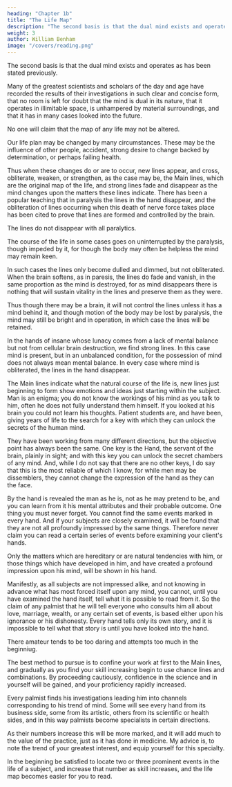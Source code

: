 ```yaml
---
heading: "Chapter 1b"
title: "The Life Map"
description: "The second basis is that the dual mind exists and operates as has been stated previously."
weight: 3
author: William Benham
image: "/covers/reading.png"
---
```



<!-- As to the correctness of our -->

The second basis is that the dual mind exists and operates as has been stated previously.
<!-- , I refer to the many scientific works now in existence on this subject, which have fully proven the fact.  -->

Many of the greatest scientists and scholars of the day and age have recorded the results of their investigations in such clear and concise form, that no room is left for doubt that the mind is dual in its nature, that it operates in illimitable space, is unhampered by material surroundings, and that it has in many cases looked into the future. 

<!-- It is not my purpose here to present the individual cases which have demonstrated these facts. It is not the place, and the literature on the subject is so voluminous and easy of access that all who wish may read it. I only state facts that have been proven, so that we may use them in support of our hypothesis. To sum up the matter=  we have started from a given basis, contained in two statements which, if true, make our hypothesis correct, and explain the function of the lines.  -->

<!-- These two basic statements we have found are true, therefore our hypothesis is correct, the lines are produced, controlled, and changed by the mind, the dual mind has knowledge of past, present, and future, and, reflecting itself through the lines, forms the life map of a subject, easily read by one who understands it.  -->

No one will claim that the map of any life may not be altered. 

Our life plan may be changed by many circumstances. These may be the influence of other people, accident, strong desire to change backed by determination, or perhaps failing health. 

Thus when these changes do or are to occur, new lines appear, and cross, obliterate, weaken, or strengthen, as the case may be, the Main lines, which are the original map of the life, and strong lines fade and disappear as the mind changes upon the matters these lines indicate. There has been a popular teaching that in paralysis the lines in the hand disappear, and the obliteration of lines occurring when this death of nerve force takes place has been cited to prove that lines are formed and controlled by the brain. 

The lines do not disappear with all paralytics. 

The course of the life in some cases goes on uninterrupted by the paralysis, though impeded by it, for though the body may often be helpless the mind may remain keen.

In such cases the lines only become dulled and dimmed, but not obliterated. When the brain softens, as in paresis, the lines do fade and vanish, in the same proportion as the mind is destroyed, for as mind disappears there is nothing that will sustain vitality in the lines and preserve them as they were. 

Thus though there may be a brain, it will not control the lines unless it has a mind behind it, and though motion of the body may be lost by paralysis, the mind may still be bright and in operation, in which case the lines will be retained. 

In the hands of insane whose lunacy comes from a lack of mental balance but not from cellular brain destruction, we find strong lines. In this case mind is present, but in an unbalanced condition, for the possession of mind does not always mean mental balance. In every case where mind is obliterated, the lines in the hand disappear.

The Main lines indicate what the natural course of the life is, new lines just beginning to form show emotions and ideas just starting within the subject. Man is an enigma; you do not know the workings of his mind as you talk to him, often he does not fully understand them himself. If you looked at his brain you could not learn his thoughts. Patient students are, and have been, giving years of life to the search for a key with which they can unlock the secrets of the human mind. 

They have been working from many different directions, but the objective point has always been the same. One key is the Hand, the servant of the brain, plainly in sight; and with this key you can unlock the secret chambers of any mind. And, while I do not say that there are no other keys, I do say that this is the most reliable of which I know, for while men may be dissemblers, they cannot change the expression of the hand as they can the face. 

By the hand is revealed the man as he is, not as he may pretend to be, and you can learn from it his mental attributes and their probable outcome. One thing you must never forget. You cannot find the same events marked in every hand. And if your subjects are closely examined, it will be found that they are not all profoundly impressed by the same things. Therefore never claim you can read a certain series of events before examining your client's hands. 

Only the matters which are hereditary or are natural tendencies with him, or those things which have developed in him, and have created a profound impression upon his mind, will be shown in his hand. 

Manifestly, as all subjects are not impressed alike, and not knowing in advance what has most forced itself upon any mind, you cannot, until you have examined the hand itself, tell what it is possible to read from it. So the claim of any palmist that he will tell everyone who consults him all about love, marriage, wealth, or any certain set of events, is based either upon his ignorance or his dishonesty. Every hand tells only its own story, and it is impossible to tell what that story is until you have looked into the hand. 

<!-- Reading from lines is the delicate part of Palmistry. It is where consummate skill is required, and where an absolute mastery of the science is needed.  -->

There amateur tends to be too daring and attempts too much in the beginniug. 

The best method to pursue is to confine your work at first to the Main lines, and gradually as you find your skill increasing begin to use chance lines and combinations. By proceeding cautiously, confidence in the science and in yourself will be gained, and your proficiency rapidly increased. 

Every palmist finds his investigations leading him into channels corresponding to his trend of mind. Some will see every hand from its business side, some from its artistic, others from its scientific or health sides, and in this way palmists become specialists in certain directions. 

As their numbers increase this will be more marked, and it will add much to the value of the practice, just as it has done in medicine. My advice is, to note the trend of your greatest interest, and equip yourself for this specialty. 

In the beginning be satisfied to locate two or three prominent events in the life of a subject, and increase that number as skill increases, and the life map becomes easier for you to read.